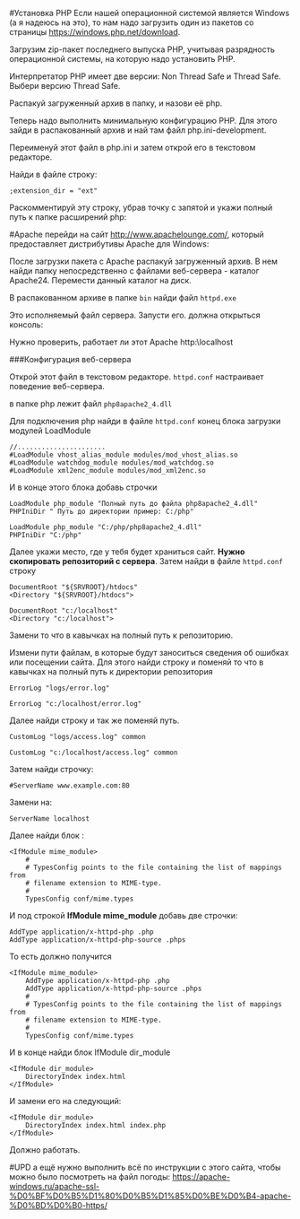 #Установка PHP
Если нашей операционной системой является Windows (а я надеюсь на это), 
то нам надо загрузить один из пакетов со страницы https://windows.php.net/download.

Загрузим zip-пакет последнего выпуска PHP, учитывая разрядность операционной системы, на которую надо установить PHP.

Интерпретатор PHP имеет две версии: Non Thread Safe и Thread Safe. Выбери версию Thread Safe.

Распакуй загруженный архив в папку, и назови её php.

Теперь надо выполнить минимальную конфигурацию PHP. Для этого зайди в распакованный архив и най там файл php.ini-development.

Переименуй этот файл в php.ini и затем открой его в текстовом редакторе.

Найди в файле строку:

~~~
;extension_dir = "ext"
~~~
Раскомментируй эту строку, убрав точку с запятой и укажи полный путь к папке расширений php:

#Apache
перейди на сайт http://www.apachelounge.com/, который предоставляет дистрибутивы Apache для Windows:

После загрузки пакета с Apache распакуй загруженный архив. В нем найди папку непосредственно с файлами веб-сервера - каталог Apache24. 
Перемести данный каталог на диск.

В распакованном архиве в папке `bin` найди файл `httpd.exe`

Это исполняемый файл сервера. Запусти его. должна открыться консоль:

Нужно проверить, работает ли этот Apache http:\localhost

###Конфигурация веб-сервера

Открой этот файл в текстовом редакторе. `httpd.conf` настраивает поведение веб-сервера.

в папке php лежит файл `php8apache2_4.dll`

Для подключения php найди в файле `httpd.conf` конец блока загрузки модулей LoadModule
~~~
//......................
#LoadModule vhost_alias_module modules/mod_vhost_alias.so
#LoadModule watchdog_module modules/mod_watchdog.so
#LoadModule xml2enc_module modules/mod_xml2enc.so
~~~
И в конце этого блока добавь строчки
~~~
LoadModule php_module "Полный путь до файла php8apache2_4.dll"
PHPIniDir " Путь до директории пример: C:/php"

LoadModule php_module "C:/php/php8apache2_4.dll"
PHPIniDir "C:/php"
~~~
Далее укажи место, где у тебя будет храниться сайт. **Нужно скопировать репозиторий с сервера**. Затем найди в файле `httpd.conf` строку
~~~
DocumentRoot "${SRVROOT}/htdocs"
<Directory "${SRVROOT}/htdocs">

DocumentRoot "c:/localhost"
<Directory "c:/localhost">
~~~
Замени то что в кавычках на полный путь к репозиторию.

Измени пути файлам, в которые будут заноситься сведения об ошибках или посещении сайта. Для этого найди строку и поменяй то что в кавычках на полный путь к директории репозитория
~~~
ErrorLog "logs/error.log"

ErrorLog "c:/localhost/error.log"
~~~
Далее найди строку и так же поменяй путь.

~~~
CustomLog "logs/access.log" common

CustomLog "c:/localhost/access.log" common
~~~

Затем найди строчку:
~~~
#ServerName www.example.com:80
~~~
Замени на:
~~~
ServerName localhost
~~~
Далее найди блок <IfModule mime_module>:
~~~
<IfModule mime_module>
    #
    # TypesConfig points to the file containing the list of mappings from
    # filename extension to MIME-type.
    #
    TypesConfig conf/mime.types
~~~
И под строкой **IfModule mime_module** добавь две строчки:
~~~
AddType application/x-httpd-php .php
AddType application/x-httpd-php-source .phps
~~~
То есть должно получится
~~~
<IfModule mime_module>
    AddType application/x-httpd-php .php
    AddType application/x-httpd-php-source .phps
    #
    # TypesConfig points to the file containing the list of mappings from
    # filename extension to MIME-type.
    #
    TypesConfig conf/mime.types
~~~
И в конце найди блок IfModule dir_module
~~~
<IfModule dir_module>
    DirectoryIndex index.html
</IfModule>
~~~
И замени его на следующий:
~~~
<IfModule dir_module>
    DirectoryIndex index.html index.php
</IfModule>
~~~
Должно работать.

#UPD
 а ещё нужно выполнить всё по инструкции с этого сайта, чтобы можно было посмотреть на файл погоды: https://apache-windows.ru/apache-ssl-%D0%BF%D0%B5%D1%80%D0%B5%D1%85%D0%BE%D0%B4-apache-%D0%BD%D0%B0-https/